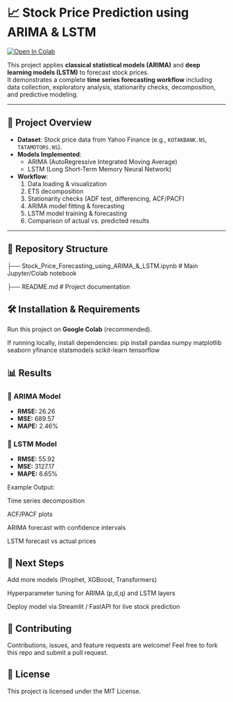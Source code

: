 # 📈 Stock Price Prediction using ARIMA & LSTM

[![Open In Colab](https://colab.research.google.com/assets/colab-badge.svg)](https://colab.research.google.com/github/<your-username>/<your-repo>/blob/main/Stock_Price_Forecasting_using_ARIMA_&_LSTM.ipynb)

This project applies **classical statistical models (ARIMA)** and **deep learning models (LSTM)** to forecast stock prices.  
It demonstrates a complete **time series forecasting workflow** including data collection, exploratory analysis, stationarity checks, decomposition, and predictive modeling.

---

## 🚀 Project Overview

- **Dataset**: Stock price data from Yahoo Finance (e.g., `KOTAKBANK.NS`, `TATAMOTORS.NS`).
- **Models Implemented**:
  - ARIMA (AutoRegressive Integrated Moving Average)
  - LSTM (Long Short-Term Memory Neural Network)
- **Workflow**:
  1. Data loading & visualization
  2. ETS decomposition
  3. Stationarity checks (ADF test, differencing, ACF/PACF)
  4. ARIMA model fitting & forecasting
  5. LSTM model training & forecasting
  6. Comparison of actual vs. predicted results

---

## 📂 Repository Structure

├── Stock_Price_Forecasting_using_ARIMA_&_LSTM.ipynb # Main Jupyter/Colab notebook

├── README.md # Project documentation

## 🛠️ Installation & Requirements

Run this project on **Google Colab** (recommended).  

If running locally, install dependencies:
pip install pandas numpy matplotlib seaborn yfinance statsmodels scikit-learn tensorflow

## 📊 Results

### 🔹 ARIMA Model
- **RMSE:** 26.26  
- **MSE:** 689.57  
- **MAPE:** 2.46%  

### 🔹 LSTM Model
- **RMSE:** 55.92  
- **MSE:** 3127.17  
- **MAPE:** 6.65%

Example Output:

Time series decomposition

ACF/PACF plots

ARIMA forecast with confidence intervals

LSTM forecast vs actual prices

 ## 📌 Next Steps

Add more models (Prophet, XGBoost, Transformers)

Hyperparameter tuning for ARIMA (p,d,q) and LSTM layers

Deploy model via Streamlit / FastAPI for live stock prediction

 ## 🤝 Contributing

Contributions, issues, and feature requests are welcome!
Feel free to fork this repo and submit a pull request.

## 📜 License

This project is licensed under the MIT License.



